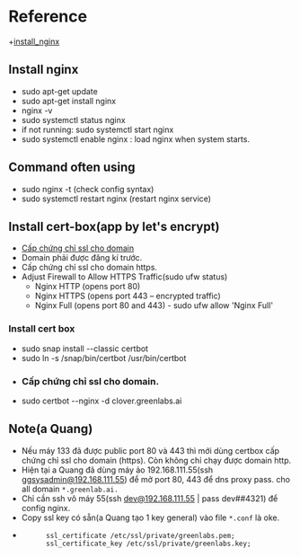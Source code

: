# Reference
+[install_nginx](https://phoenixnap.com/kb/how-to-install-nginx-on-ubuntu-20-04)
## Install nginx
+ sudo apt-get update
+ sudo apt-get install nginx
+ nginx -v
+ sudo systemctl status nginx
+ if not running: sudo systemctl start nginx
+ sudo systemctl enable nginx : load nginx when system starts.

## Command often using

+ sudo nginx -t (check config syntax)
+ sudo systemctl restart nginx (restart nginx service)


## Install cert-box(app by let's encrypt)
+ [Cấp chứng chỉ ssl cho domain](https://phoenixnap.com/kb/letsencrypt-nginx)
+ Domain phải được đăng kí trước.
+ Cấp chứng chỉ ssl cho domain https.
+ Adjust Firewall to Allow HTTPS Traffic(sudo ufw status)
  + Nginx HTTP (opens port 80)
  + Nginx HTTPS (opens port 443 – encrypted traffic)
  + Nginx Full (opens port 80 and 443) - sudo ufw allow 'Nginx Full'
### Install cert box
+ sudo snap install --classic certbot
+ sudo ln -s /snap/bin/certbot /usr/bin/certbot
+ ### Cấp chứng chỉ ssl cho domain.
+ sudo certbot --nginx -d clover.greenlabs.ai

## Note(a Quang)
+ Nếu máy 133 đã được public port 80 và 443 thì mới dùng certbox cấp chứng chỉ ssl cho domain (https). Còn không chỉ chạy được domain http.
+ Hiện tại a Quang đã dùng máy ảo 192.168.111.55(ssh ggsysadmin@192.168.111.55) để mở port 80, 443 để dns proxy pass. cho all domain `*.greenlab.ai.`
+ Chỉ cần ssh vô máy 55(ssh dev@192.168.111.55 | pass dev##4321) để config nginx.
+ Copy ssl key có sẵn(a Quang tạo 1 key general) vào file `*.conf` là oke.
+ ```commandline
        ssl_certificate /etc/ssl/private/greenlabs.pem;
        ssl_certificate_key /etc/ssl/private/greenlabs.key;
```
